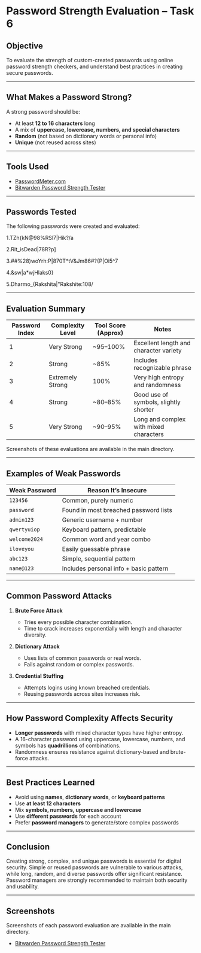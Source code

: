# Password Strength Evaluation – Task 6

## Objective

To evaluate the strength of custom-created passwords using online password strength checkers, and understand best practices in creating secure passwords.

---

## What Makes a Password Strong?

A strong password should be:

- At least **12 to 16 characters** long
- A mix of **uppercase, lowercase, numbers, and special characters**
- **Random** (not based on dictionary words or personal info)
- **Unique** (not reused across sites)

---

## Tools Used

- [PasswordMeter.com](https://www.passwordmeter.com/)
- [Bitwarden Password Strength Tester](https://bitwarden.com/password-strength/)

---

## Passwords Tested

The following passwords were created and evaluated:

1.TZh{kN@98%RSl7|Hik?/a

2.Rit_isDead|78R?p]

3.##%28)woYrh:P|870T*tV&Jm86#?{P|Oi5^7

4.&sw|a*wjHlaks0}

5.Dharmo_{Rakshita|"Rakshite:108/


---

## Evaluation Summary

| Password Index | Complexity Level   | Tool Score (Approx) | Notes                                      |
|----------------|--------------------|----------------------|--------------------------------------------|
| 1              | Very Strong         | ~95–100%             | Excellent length and character variety     |
| 2              | Strong              | ~85%                 | Includes recognizable phrase               |
| 3              | Extremely Strong    | 100%                 | Very high entropy and randomness           |
| 4              | Strong              | ~80–85%              | Good use of symbols, slightly shorter      |
| 5              | Very Strong         | ~90–95%              | Long and complex with mixed characters     |

Screenshots of these evaluations are available in the main directory.

---

## Examples of Weak Passwords

| Weak Password  | Reason It’s Insecure                              |
|----------------|----------------------------------------------------|
| `123456`       | Common, purely numeric                            |
| `password`     | Found in most breached password lists             |
| `admin123`     | Generic username + number                         |
| `qwertyuiop`   | Keyboard pattern, predictable                     |
| `welcome2024`  | Common word and year combo                        |
| `iloveyou`     | Easily guessable phrase                           |
| `abc123`       | Simple, sequential pattern                        |
| `name@123`     | Includes personal info + basic pattern            |

---

## Common Password Attacks

1. **Brute Force Attack**
   - Tries every possible character combination.
   - Time to crack increases exponentially with length and character diversity.

2. **Dictionary Attack**
   - Uses lists of common passwords or real words.
   - Fails against random or complex passwords.

3. **Credential Stuffing**
   - Attempts logins using known breached credentials.
   - Reusing passwords across sites increases risk.

---

## How Password Complexity Affects Security

- **Longer passwords** with mixed character types have higher entropy.
- A 16-character password using uppercase, lowercase, numbers, and symbols has **quadrillions** of combinations.
- Randomness ensures resistance against dictionary-based and brute-force attacks.

---

## Best Practices Learned

- Avoid using **names**, **dictionary words**, or **keyboard patterns**
- Use **at least 12 characters**
- Mix **symbols, numbers, uppercase and lowercase**
- Use **different passwords** for each account
- Prefer **password managers** to generate/store complex passwords

---

## Conclusion

Creating strong, complex, and unique passwords is essential for digital security. Simple or reused passwords are vulnerable to various attacks, while long, random, and diverse passwords offer significant resistance. Password managers are strongly recommended to maintain both security and usability.

---

## Screenshots

Screenshots of each password evaluation are available in the main directory.

- [Bitwarden Password Strength Tester](https://bitwarden.com/password-strength/)


